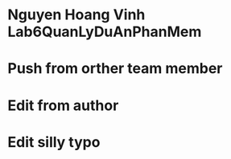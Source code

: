 # Nguyen Hoang Vinh Lab6QuanLyDuAnPhanMem
# Push from orther team member
# Edit from author

# Edit silly typo